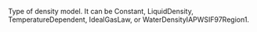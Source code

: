 Type of density model. It can be Constant, LiquidDensity, TemperatureDependent,
 IdealGasLaw, or WaterDensityIAPWSIF97Region1.